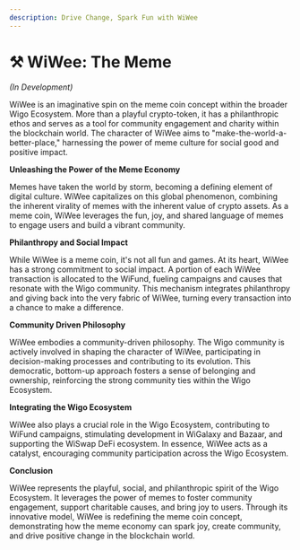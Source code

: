 ```yaml
---
description: Drive Change, Spark Fun with WiWee
---
```


# ⚒ WiWee: The Meme

_(In Development)_

WiWee is an imaginative spin on the meme coin concept within the broader Wigo Ecosystem. More than a playful crypto-token, it has a philanthropic ethos and serves as a tool for community engagement and charity within the blockchain world. The character of WiWee aims to "make-the-world-a-better-place," harnessing the power of meme culture for social good and positive impact.



**Unleashing the Power of the Meme Economy**

Memes have taken the world by storm, becoming a defining element of digital culture. WiWee capitalizes on this global phenomenon, combining the inherent virality of memes with the inherent value of crypto assets. As a meme coin, WiWee leverages the fun, joy, and shared language of memes to engage users and build a vibrant community.



**Philanthropy and Social Impact**

While WiWee is a meme coin, it's not all fun and games. At its heart, WiWee has a strong commitment to social impact. A portion of each WiWee transaction is allocated to the WiFund, fueling campaigns and causes that resonate with the Wigo community. This mechanism integrates philanthropy and giving back into the very fabric of WiWee, turning every transaction into a chance to make a difference.



**Community Driven Philosophy**

WiWee embodies a community-driven philosophy. The Wigo community is actively involved in shaping the character of WiWee, participating in decision-making processes and contributing to its evolution. This democratic, bottom-up approach fosters a sense of belonging and ownership, reinforcing the strong community ties within the Wigo Ecosystem.



**Integrating the Wigo Ecosystem**

WiWee also plays a crucial role in the Wigo Ecosystem, contributing to WiFund campaigns, stimulating development in WiGalaxy and Bazaar, and supporting the WiSwap DeFi ecosystem. In essence, WiWee acts as a catalyst, encouraging community participation across the Wigo Ecosystem.



**Conclusion**

WiWee represents the playful, social, and philanthropic spirit of the Wigo Ecosystem. It leverages the power of memes to foster community engagement, support charitable causes, and bring joy to users. Through its innovative model, WiWee is redefining the meme coin concept, demonstrating how the meme economy can spark joy, create community, and drive positive change in the blockchain world.
